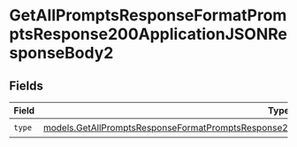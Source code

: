# GetAllPromptsResponseFormatPromptsResponse200ApplicationJSONResponseBody2


## Fields

| Field                                                                                                                                                                                                      | Type                                                                                                                                                                                                       | Required                                                                                                                                                                                                   | Description                                                                                                                                                                                                |
| ---------------------------------------------------------------------------------------------------------------------------------------------------------------------------------------------------------- | ---------------------------------------------------------------------------------------------------------------------------------------------------------------------------------------------------------- | ---------------------------------------------------------------------------------------------------------------------------------------------------------------------------------------------------------- | ---------------------------------------------------------------------------------------------------------------------------------------------------------------------------------------------------------- |
| `type`                                                                                                                                                                                                     | [models.GetAllPromptsResponseFormatPromptsResponse200ApplicationJSONResponseBodyData3VersionsType](../models/getallpromptsresponseformatpromptsresponse200applicationjsonresponsebodydata3versionstype.md) | :heavy_check_mark:                                                                                                                                                                                         | N/A                                                                                                                                                                                                        |